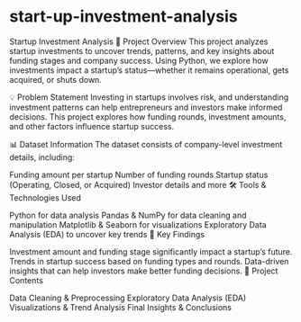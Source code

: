 # start-up-investment-analysis
Startup Investment Analysis
📌 Project Overview
This project analyzes startup investments to uncover trends, patterns, and key insights about funding stages and company success. Using Python, we explore how investments impact a startup’s status—whether it remains operational, gets acquired, or shuts down.

💡 Problem Statement
Investing in startups involves risk, and understanding investment patterns can help entrepreneurs and investors make informed decisions. This project explores how funding rounds, investment amounts, and other factors influence startup success.

📊 Dataset Information
The dataset consists of company-level investment details, including:

Funding amount per startup
Number of funding rounds
Startup status (Operating, Closed, or Acquired)
Investor details and more
🛠 Tools & Technologies Used

Python for data analysis
Pandas & NumPy for data cleaning and manipulation
Matplotlib & Seaborn for visualizations
Exploratory Data Analysis (EDA) to uncover key trends
📌 Key Findings

Investment amount and funding stage significantly impact a startup’s future.
Trends in startup success based on funding types and rounds.
Data-driven insights that can help investors make better funding decisions.
🔗 Project Contents

Data Cleaning & Preprocessing
Exploratory Data Analysis (EDA)
Visualizations & Trend Analysis
Final Insights & Conclusions
